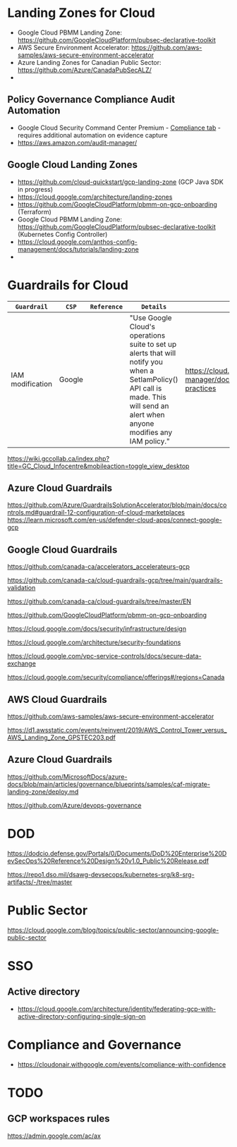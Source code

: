 # Landing Zones for Cloud
- Google Cloud PBMM Landing Zone: https://github.com/GoogleCloudPlatform/pubsec-declarative-toolkit
- AWS Secure Environment Accelerator: https://github.com/aws-samples/aws-secure-environment-accelerator
- Azure Landing Zones for Canadian Public Sector: https://github.com/Azure/CanadaPubSecALZ/
- 
## Policy Governance Compliance Audit Automation
- Google Cloud Security Command Center Premium - [Compliance tab](https://cloud.google.com/security-command-center/docs/how-to-use-security-command-center#compliance_tab) - requires additional automation on evidence capture
- https://aws.amazon.com/audit-manager/
## Google Cloud Landing Zones
- https://github.com/cloud-quickstart/gcp-landing-zone (GCP Java SDK in progress)
- https://cloud.google.com/architecture/landing-zones 
- https://github.com/GoogleCloudPlatform/pbmm-on-gcp-onboarding (Terraform)
- Google Cloud PBMM Landing Zone: https://github.com/GoogleCloudPlatform/pubsec-declarative-toolkit (Kubernetes Config Controller)
- https://cloud.google.com/anthos-config-management/docs/tutorials/landing-zone
- 
# Guardrails for Cloud

`Guardrail` | `CSP` | `Reference` | `Details` | `Links`
---|---|---|---|---
IAM modification | Google | | "Use Google Cloud's operations suite to set up alerts that will notify you when a SetIamPolicy() API call is made. This will send an alert when anyone modifies any IAM policy." | https://cloud.google.com/resource-manager/docs/super-admin-best-practices

https://wiki.gccollab.ca/index.php?title=GC_Cloud_Infocentre&mobileaction=toggle_view_desktop

## Azure Cloud Guardrails
https://github.com/Azure/GuardrailsSolutionAccelerator/blob/main/docs/controls.md#guardrail-12-configuration-of-cloud-marketplaces
https://learn.microsoft.com/en-us/defender-cloud-apps/connect-google-gcp

## Google Cloud Guardrails
https://github.com/canada-ca/accelerators_accelerateurs-gcp

https://github.com/canada-ca/cloud-guardrails-gcp/tree/main/guardrails-validation

https://github.com/canada-ca/cloud-guardrails/tree/master/EN

https://github.com/GoogleCloudPlatform/pbmm-on-gcp-onboarding

https://cloud.google.com/docs/security/infrastructure/design

https://cloud.google.com/architecture/security-foundations

https://cloud.google.com/vpc-service-controls/docs/secure-data-exchange

https://cloud.google.com/security/compliance/offerings#/regions=Canada

## AWS Cloud Guardrails

https://github.com/aws-samples/aws-secure-environment-accelerator

https://d1.awsstatic.com/events/reinvent/2019/AWS_Control_Tower_versus_AWS_Landing_Zone_GPSTEC203.pdf

## Azure Cloud Guardrails
https://github.com/MicrosoftDocs/azure-docs/blob/main/articles/governance/blueprints/samples/caf-migrate-landing-zone/deploy.md

https://github.com/Azure/devops-governance


# DOD
https://dodcio.defense.gov/Portals/0/Documents/DoD%20Enterprise%20DevSecOps%20Reference%20Design%20v1.0_Public%20Release.pdf

https://repo1.dso.mil/dsawg-devsecops/kubernetes-srg/k8-srg-artifacts/-/tree/master

# Public Sector
https://cloud.google.com/blog/topics/public-sector/announcing-google-public-sector

# SSO
## Active directory
- https://cloud.google.com/architecture/identity/federating-gcp-with-active-directory-configuring-single-sign-on

# Compliance and Governance
- https://cloudonair.withgoogle.com/events/compliance-with-confidence


# TODO
## GCP workspaces rules
https://admin.google.com/ac/ax
